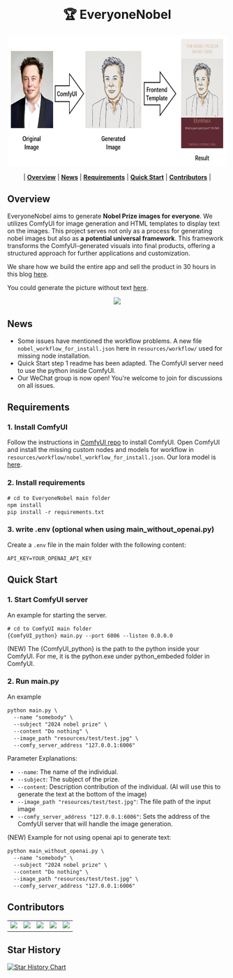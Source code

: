 <!-- PROJECT LOGO -->
<br />
<div align="center">
    <h1> &#127942 EveryoneNobel </h1>
    <img height="300" src="resources/readme/overview.png" />
</div>

<div align="center">

| **[Overview](#overview)** | **[News](#news)** | **[Requirements](#requirements)** | **[Quick Start](#quick-start)** | **[Contributors](#contributors)** |
</div>

## Overview

EveryoneNobel aims to generate **Nobel Prize images for everyone**. We utilizes ComfyUI for image generation and HTML templates to display text on the images. This project serves not only as a process for generating nobel images but also as **a potential universal framework**. This framework transforms the ComfyUI-generated visuals into final products, offering a structured approach for further applications and customization.

We share how we build the entire app and sell the product in 30 hours in this blog [here](https://mp.weixin.qq.com/s/t3v-h1MzpFKuh0RCMRmjEg).

You could generate the picture without text [here](https://civitai.com/models/875184?modelVersionId=979771).

<div align="center">
    <img width="800" src="resources/readme/result_allinone_small.png" />
</div>

## News
- Some issues have mentioned the workflow problems. A new file `nobel_workflow_for_install.json` here in `resources/workflow/` used for missing node installation.
- Quick Start step 1 readme has been adapted. The ComfyUI server need to use the python inside ComfyUI.
- Our WeChat group is now open! You're welcome to join for discussions on all issues.



## Requirements
### 1. Install ComfyUI
Follow the instructions in [ComfyUI repo](https://github.com/comfyanonymous/ComfyUI) to install ComfyUI. Open ComfyUI and install the missing custom nodes and models for workflow in `resources/workflow/nobel_workflow_for_install.json`. Our lora model is [here](https://civitai.com/models/875184?modelVersionId=979771).

### 2. Install requirements
``` shell
# cd to EveryoneNobel main folder
npm install
pip install -r requirements.txt
```

### 3. write .env (optional when using main_without_openai.py) 
Create a `.env` file in the main folder with the following content:
``` shell
API_KEY=YOUR_OPENAI_API_KEY
```

## Quick Start

### 1. Start ComfyUI server
An example for starting the server.

``` shell
# cd to ComfyUI main folder
{ComfyUI_python} main.py --port 6006 --listen 0.0.0.0
```

(NEW) The {ComfyUI_python} is the path to the python inside your ComfyUI. For me, it is the python.exe under python_embeded folder in ComfyUI.

### 2. Run main.py

An example
```shell
python main.py \
  --name "somebody" \
  --subject "2024 nobel prize" \
  --content "Do nothing" \
  --image_path "resources/test/test.jpg" \
  --comfy_server_address "127.0.0.1:6006"
```
Parameter Explanations:
- `--name`: The name of the individual.
- `--subject`: The subject of the prize.
- `--content`: Description contribution of the individual. (AI will use this to generate the text at the bottom of the image)
- `--image_path "resources/test/test.jpg"`: The file path of the input image
- `--comfy_server_address "127.0.0.1:6006"`: Sets the address of the ComfyUI server that will handle the image generation.

(NEW) Example for not using openai api to generate text:
```shell
python main_without_openai.py \
  --name "somebody" \
  --subject "2024 nobel prize" \
  --content "Do nothing" \
  --image_path "resources/test/test.jpg" \
  --comfy_server_address "127.0.0.1:6006"
```

## Contributors
<table>
  <tr>
    <td><a href="https://github.com/16131zzzzzzzz"><img src="https://github.com/16131zzzzzzzz.png" width="60px;"/></a></td>
    <td><a href="https://github.com/AudareLesdent"><img src="https://github.com/AudareLesdent.png" width="60px;"/></a></td>
    <td><a href="https://github.com/AlchemistZoro"><img src="https://github.com/AlchemistZoro.png" width="60px;"/></a></td>
    <td><a href="https://github.com/bs001l"><img src="https://github.com/bs001l.png" width="60px;"/></a></td>
    <td><a href="https://github.com/zhoulele12"><img src="https://github.com/zhoulele12.png" width="60px;"/></a></td>
  </tr>
</table>

## Star History

[![Star History Chart](https://api.star-history.com/svg?repos=16131zzzzzzzz/EveryoneNobel&type=Date)](https://star-history.com/#16131zzzzzzzz/EveryoneNobel&Date)

